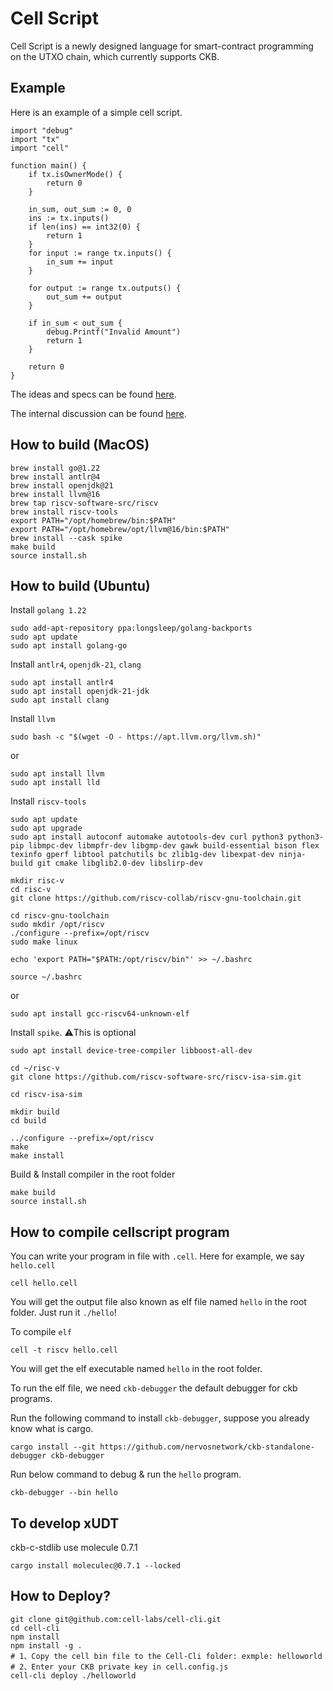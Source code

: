 # Cell Script

Cell Script is a newly designed language for smart-contract programming on the UTXO chain, which currently supports CKB.

## Example

Here is an example of a simple cell script.
```
import "debug"
import "tx"
import "cell"

function main() {
    if tx.isOwnerMode() {
        return 0
    }

    in_sum, out_sum := 0, 0
    ins := tx.inputs()
    if len(ins) == int32(0) {
        return 1
    }
    for input := range tx.inputs() {
        in_sum += input
    }

    for output := range tx.outputs() {
        out_sum += output
    }

    if in_sum < out_sum {
        debug.Printf("Invalid Amount")
        return 1
    }
    
    return 0
}
```



The ideas and specs can be found [here](./SPEC.md). 

The internal discussion can be found [here](./DISCUSSION.md). 

## How to build (MacOS)

```
brew install go@1.22
brew install antlr@4
brew install openjdk@21
brew install llvm@16
brew tap riscv-software-src/riscv
brew install riscv-tools
export PATH="/opt/homebrew/bin:$PATH"
export PATH="/opt/homebrew/opt/llvm@16/bin:$PATH"
brew install --cask spike
make build
source install.sh
```

## How to build (Ubuntu)

Install `golang 1.22`
```
sudo add-apt-repository ppa:longsleep/golang-backports
sudo apt update
sudo apt install golang-go
```

Install `antlr4`, `openjdk-21`, `clang`
```
sudo apt install antlr4
sudo apt install openjdk-21-jdk
sudo apt install clang
```

Install `llvm`
```
sudo bash -c "$(wget -O - https://apt.llvm.org/llvm.sh)"
```

or

```
sudo apt install llvm
sudo apt install lld
```


Install `riscv-tools`
```
sudo apt update
sudo apt upgrade
sudo apt install autoconf automake autotools-dev curl python3 python3-pip libmpc-dev libmpfr-dev libgmp-dev gawk build-essential bison flex texinfo gperf libtool patchutils bc zlib1g-dev libexpat-dev ninja-build git cmake libglib2.0-dev libslirp-dev

mkdir risc-v
cd risc-v
git clone https://github.com/riscv-collab/riscv-gnu-toolchain.git

cd riscv-gnu-toolchain
sudo mkdir /opt/riscv
./configure --prefix=/opt/riscv
sudo make linux

echo 'export PATH="$PATH:/opt/riscv/bin"' >> ~/.bashrc

source ~/.bashrc
```

or

```
sudo apt install gcc-riscv64-unknown-elf
```

Install `spike`. ⚠️This is optional

```
sudo apt install device-tree-compiler libboost-all-dev

cd ~/risc-v
git clone https://github.com/riscv-software-src/riscv-isa-sim.git

cd riscv-isa-sim

mkdir build
cd build

../configure --prefix=/opt/riscv
make
make install
```


Build & Install compiler in the root folder
```
make build
source install.sh
```



## How to compile cellscript program

You can write your program in file with `.cell`. Here for example, we say `hello.cell`

```
cell hello.cell
```

You will get the output file also known as elf file named `hello` in the root folder. Just run it `./hello`!

To compile `elf`

```
cell -t riscv hello.cell
```

You will get the elf executable named `hello` in the root folder.

To run the elf file, we need `ckb-debugger` the default debugger for ckb programs.

Run the following command to install `ckb-debugger`, suppose you already know what is cargo.

```
cargo install --git https://github.com/nervosnetwork/ckb-standalone-debugger ckb-debugger
```

Run below command to debug & run the `hello` program.
```
ckb-debugger --bin hello
```

## To develop xUDT

ckb-c-stdlib use molecule 0.7.1
```
cargo install moleculec@0.7.1 --locked
```

## How to Deploy?
```
git clone git@github.com:cell-labs/cell-cli.git
cd cell-cli
npm install
npm install -g .
# 1、Copy the cell bin file to the Cell-Cli folder: exmple: helloworld
# 2、Enter your CKB private key in cell.config.js
cell-cli deploy ./helloworld
```

